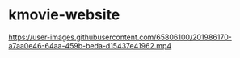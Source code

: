 # kmovie-website

https://user-images.githubusercontent.com/65806100/201986170-a7aa0e46-64aa-459b-beda-d15437e41962.mp4

